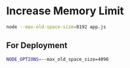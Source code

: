 # Increase Memory Limit

```bash
node --max-old-space-size=8192 app.js
```

## For Deployment

```bash
NODE_OPTIONS=--max_old_space_size=4096
```
